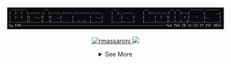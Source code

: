 <!--### Hi there 👋 
 
<!--
**rmassaroni/rmassaroni** is a ✨ _special_ ✨ repository because its `README.md` (this file) appears on your GitHub profile.

Here are some ideas to get you started:

- 🔭 I’m currently working on ...
- 🌱 I’m currently learning ...
- 👯 I’m looking to collaborate on ...
- 🤔 I’m looking for help with ...
- 💬 Ask me about ...
- 📫 How to reach me: ...
- 😄 Pronouns: ...
- ⚡ Fun fact: ...
-->
![Alt Text](/welcometobulkos)
<!--
<table style="border-collapse: collapse;">
  <tr>
    <td style="border: none;">
      <a href="https://github.com/rmassaroni">
        <img src="https://github-readme-stats.vercel.app/api?username=rmassaroni&count_private=true&show_icons=true&theme=transparent&line_height=34&show=prs_merged" alt="My github stats">
      </a>
    </td>
    <td style="border: none;">
      <a href="https://github.com/rmassaroni">
        <img src="https://github-readme-stats.vercel.app/api/top-langs/?username=rmassaroni&hide=php,css,html&theme=transparent" alt="Top Langs">
      </a>
    </td>
  </tr>
</table>
-->

  <p align="center"> 
    <a href="https://github.com/rmassaroni/rmassaroni/">
      <img src="https://komarev.com/ghpvc/?username=rmassaroni&label=Profile%20Views" alt="rmassaroni" />
    </a>
    <!--a href="https://github.com/rmassaroni">
      <img height="20" src="https://img.shields.io/github/followers/rmassaroni?label=Follows&logo=&style=flat" />
    </a>-->
    <a href="https://github.com/rmassaroni">
      <img height="20" src="https://img.shields.io/github/stars/rmassaroni?logo=b&style=flat&label=Total%20Stars" />
    </a>
    <a href="https://gitstar-ranking.com/rmassaroni">
      <!--img height="20" src="https://img.shields.io/endpoint?label=star ranking&logo=github&style=flat&url=https%3A%2F%2Fgitstar-ranking.com%2Fusers%2Frmassaroni%2Fshields" /-->
    </a>
    <a href="https://user-badge.committers.top/united_states/rmassaroni">
      <!--img height="20" src="https://user-badge.committers.top/united_states/rmassaroni.svg" /-->
    </a>
  </p>
  
<details>
  <summary align="center">See More</summary>
  <table style="border-collapse: collapse; margin: 0 auto;">
  <tr>
    <td style="border: none;">
      <a href="https://github.com/rmassaroni">
        <img src="https://github-readme-stats.vercel.app/api?username=rmassaroni&count_private=true&show_icons=true&theme=transparent&line_height=34&show=prs_merged" alt="My github stats">
      </a>
    </td>
    <td style="border: none;">
      <a href="https://github.com/rmassaroni">
        <img src="https://github-readme-stats.vercel.app/api/top-langs/?username=rmassaroni&hide=php,css,html&theme=transparent" alt="Top Langs">
      </a>
    </td>
  </tr>
</table>

```bash
  bash <(curl https://raw.githubusercontent.com/rmassaroni/bulkOS/main/install.sh);
  bash <(curl https://raw.githubusercontent.com/rmassaroni/rjvim/main/install.sh);
  source $HOME/.zshrc
```

</details>



<!--total lines of code
